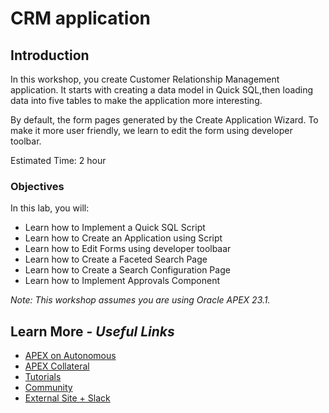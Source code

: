 # CRM application

## Introduction

In this workshop, you create Customer Relationship Management application. It starts with creating a data model in Quick SQL,then loading data into five tables to make the application more interesting.

By default, the form pages generated by the Create Application Wizard. To make it more user friendly, we learn to edit the form using developer toolbar.

Estimated Time: 2 hour

### Objectives
In this lab, you will:
- Learn how to Implement a Quick SQL Script
- Learn how to Create an Application using Script
- Learn how to Edit Forms using developer toolbaar
- Learn how to Create a Faceted Search Page
- Learn how to Create a Search Configuration Page
- Learn how to Implement Approvals Component



*Note: This workshop assumes you are using Oracle APEX 23.1.*

## Learn More - *Useful Links*

- [APEX on Autonomous](https://apex.oracle.com/autonomous)
- [APEX Collateral](https://www.oracle.com/database/technologies/appdev/apex/collateral.html)
- [Tutorials](https://apex.oracle.com/en/learn/tutorials)
- [Community](https://apex.oracle.com/community)
- [External Site + Slack](http://apex.world)
